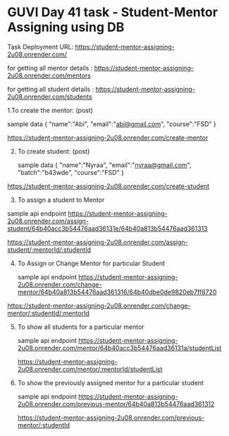 # GUVI Day 41 task - Student-Mentor Assigning using DB

Task Deployment URL: https://student-mentor-assigning-2u08.onrender.com/


for getting all mentor details : https://student-mentor-assigning-2u08.onrender.com/mentors


for getting all student details : https://student-mentor-assigning-2u08.onrender.com/students


1.To create the mentor: (post)

  sample data
  {
      "name":"Abi",
      "email":"abi@gmail.com",
      "course":"FSD"
  }
  
https://student-mentor-assigning-2u08.onrender.com/create-mentor


2. To create student: (post)
   
   sample data
   {
      "name":"Nyraa",
      "email":"nyraa@gmail.com",
      "batch":"b43wde",
      "course":"FSD"
  }

https://student-mentor-assigning-2u08.onrender.com/create-student


3. To assign a student to Mentor
   
  sample api endpoint
  https://student-mentor-assigning-2u08.onrender.com/assign-student/64b40acc3b54476aad36131e/64b40a813b54476aad361313

  https://student-mentor-assigning-2u08.onrender.com/assign-student/:mentorId/:studentId  
  

4. To Assign or Change Mentor for particular Student
   
   sample api endpoint
  https://student-mentor-assigning-2u08.onrender.com/change-mentor/64b40a813b54476aad361316/64b40dbe0de9820eb7ff8720

  https://student-mentor-assigning-2u08.onrender.com/change-mentor/:studentId/:mentorId
  

5. To show all students for a particular mentor
   
   sample api endpoint
   https://student-mentor-assigning-2u08.onrender.com/mentor/64b40acc3b54476aad36131a/studentList

   https://student-mentor-assigning-2u08.onrender.com/mentor/:mentorId/studentList
   

6. To show the previously assigned mentor for a particular student
   
   sample api endpoint
   https://student-mentor-assigning-2u08.onrender.com/previous-mentor/64b40a813b54476aad361312

   https://student-mentor-assigning-2u08.onrender.com/previous-mentor/:studentId


   
